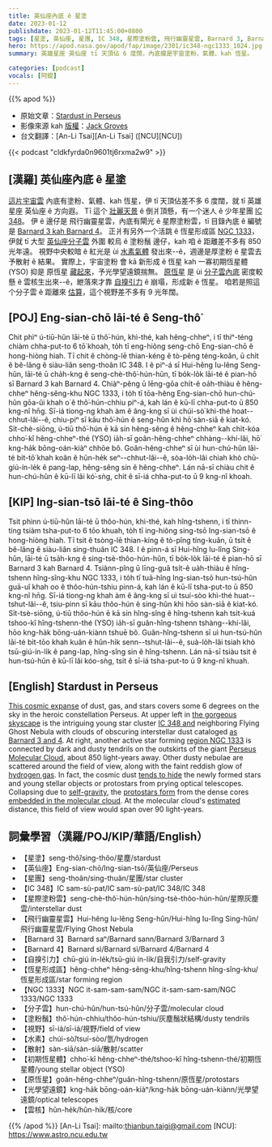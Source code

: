 ```yaml
---
title: 英仙座內底 ê 星塗
date: 2023-01-12
publishdate: 2023-01-12T11:45:00+0800
tags: [星塗, 英仙座, 星團, IC 348, 星際塗粉雲, 飛行幽靈星雲, Barnard 3, Barnard 4, 自搝引力, 恆星形成區, NGC 1333, 分子雲, 塗粉鬚, 視野, 水素, 散射, 初期恆星體, 原恆星, 光學望遠鏡, 雲核]
hero: https://apod.nasa.gov/apod/fap/image/2301/ic348-ngc1333_1024.jpg
summary: 英雄星座 英仙座 tī 天頂佔 6 度闊，內底攏是宇宙塗粉、氣體、kah 恆星。

categories: [podcast]
vocals: [阿錕]
---
```


{{% apod %}}

- 原始文章：[Stardust in Perseus](https://apod.nasa.gov/apod/ap230112.html)
- 影像來源 kah [版權][copyright]：[Jack Groves](https://www.instagram.com/astrojackmn/)
- 台文翻譯：[An-Li Tsai][An-Li Tsai] ([NCU][NCU])

{{< podcast "cldkfyrda0n9601tj6rxma2w9" >}}

## [漢羅] 英仙座內底 ê 星塗
[這片宇宙雲][This cosmic expanse] 內底有塗粉、氣體、kah 恆星，伊 tī 天頂佔差不多 6 度闊，就 tī 英雄星座 英仙座 ê 方向遐。
Tī 這个 [壯麗天景][the gorgeous skyscape] ê 倒爿頂懸，有一个迷人 ê 少年星團 [IC 348][IC 348 and]。
伊 ê 邊仔是 飛行幽靈星雲，內底有閘光 ê 星際塗粉雲，tī 目錄內底 ê 編號是 [Barnard 3 kah Barnard 4][as Barnard 3 and 4]。
正爿有另外一个活跳 ê 恆星形成區 [NGC 1333][region NGC 1333]，伊就 tī 大型 [英仙座分子雲][Perseus Molecular Cloud] 外圍 較烏 ê 塗粉鬚 邊仔，kah 咱 ê 距離差不多有 850 光年遠。
視野中央較暗 ê 紅光是 ùi [水素氣體][hydrogen gas] 發出來--ê，週邊是厚塗粉 ê 星雲去予散射 ê 結果。
實際上，宇宙塗粉 會 kā 新形成 ê 恆星 kah 一寡初期恆星體 (YSO) 抑是 原恆星 [藏起來][tends to hide]，予光學望遠鏡揣無。
[原恆星][protostars form] 是 ùi [分子雲內底][embedded in the molecular cloud] 密度較懸 ê 雲核生出來--ê，紲落來才靠 [自搝引力][self-gravity] ê 崩塌，形成新 ê 恆星。
咱若是照這个分子雲 ê 距離來 [估算][estimated]，這个視野差不多有 9 光年闊。


## [POJ] Eng-sian-chō lāi-té ê Seng-thô͘
Chit phìⁿ ú-tiū-hûn lāi-té ū thô͘-hún, khì-thé, kah hêng-chheⁿ, i tī thiⁿ-téng chiàm chha-put-to 6 tō͘ khoah, to̍h tī eng-hiông seng-chō Eng-sian-chō ê hong-hiòng hiah.
Tī chit ê chòng-lē thian-kéng ê tò-pêng téng-koân, ū chi̍t ê bê-lâng ê siàu-liân seng-thoân IC 348.
I ê piⁿ-á sī Hui-hêng Iu-lêng Seng-hûn, lāi-té ū cha̍h-kng ê seng-chè-thô͘-hún-hûn, tī bo̍k-lo̍k lāi-té ê pian-hō sī Barnard 3 kah Barnard 4.
Chiàⁿ-pêng ū lēng-gōa chi̍t-ê oa̍h-thiàu ê hêng-chheⁿ hêng-sêng-khu NGC 1333, i to̍h tī tōa-hêng Eng-sian-chō hun-chú-hûn gōa-ûi khah o͘ ê thô͘-hún-chhiu piⁿ-á, kah lán ê kū-lī chha-put-to ū 850 kng-nî hn̄g.
Sī-iá tiong-ng khah àm ê âng-kng sī ùi chúi-sò͘ khì-thé hoat--chhut-lâi--ê, chiu-piⁿ sī kāu thô͘-hún ê seng-hûn khì hō͘ sàn-siā ê kiat-kó.
Si̍t-chè-siōng, ú-tiū thô͘-hún ē kā sin hêng-sêng ê hêng-chheⁿ kah chi̍t-kóa chho͘-kî hêng-chheⁿ-thé (YSO) ia̍h-sī goân-hêng-chheⁿ chhàng--khí-lâi, hō͘ kng-ha̍k bōng-oán-kiàⁿ chhōe bô.
Goân-hêng-chheⁿ sī ùi hun-chú-hûn lāi-té bi̍t-tō͘ khah koân ê hûn-he̍k seⁿ--chhut-lâi--ê, sòa-lo̍h-lâi chiah khò chū-giú-ín-le̍k ê pang-lap, hêng-sêng sin ê hêng-chheⁿ.
Lán nā-sī chiàu chit ê hun-chú-hûn ê kū-lī lâi kó͘-sǹg, chit ê sī-iá chha-put-to ū 9 kng-nî khoah.

## [KIP] Ing-sian-tsō lāi-té ê Sing-thôo
Tsit phìnn ú-tiū-hûn lāi-té ū thôo-hún, khì-thé, kah hîng-tshenn, i tī thinn-tíng tsiàm tsha-put-to 6 tōo khuah, to̍h tī ing-hiông sing-tsō Ing-sian-tsō ê hong-hiòng hiah.
Tī tsit ê tsòng-lē thian-kíng ê tò-pîng tíng-kuân, ū tsi̍t ê bê-lâng ê siàu-liân sing-thuân IC 348.
I ê pinn-á sī Hui-hîng Iu-lîng Sing-hûn, lāi-té ū tsa̍h-kng ê sing-tsè-thôo-hún-hûn, tī bo̍k-lo̍k lāi-té ê pian-hō sī Barnard 3 kah Barnard 4.
Tsiànn-pîng ū līng-guā tsi̍t-ê ua̍h-thiàu ê hîng-tshenn hîng-sîng-khu NGC 1333, i to̍h tī tuā-hîng Ing-sian-tsō hun-tsú-hûn guā-uî khah oo ê thôo-hún-tshiu pinn-á, kah lán ê kū-lī tsha-put-to ū 850 kng-nî hn̄g.
Sī-iá tiong-ng khah àm ê âng-kng sī uì tsuí-sòo khì-thé huat--tshut-lâi--ê, tsiu-pinn sī kāu thôo-hún ê sing-hûn khì hōo sàn-siā ê kiat-kó.
Si̍t-tsè-siōng, ú-tiū thôo-hún ē kā sin hîng-sîng ê hîng-tshenn kah tsi̍t-kuá tshoo-kî hîng-tshenn-thé (YSO) ia̍h-sī guân-hîng-tshenn tshàng--khí-lâi, hōo kng-ha̍k bōng-uán-kiànn tshuē bô.
Guân-hîng-tshenn sī uì hun-tsú-hûn lāi-té bi̍t-tōo khah kuân ê hûn-hi̍k senn--tshut-lâi--ê, suà-lo̍h-lâi tsiah khò tsū-giú-ín-li̍k ê pang-lap, hîng-sîng sin ê hîng-tshenn.
Lán nā-sī tsiàu tsit ê hun-tsú-hûn ê kū-lī lâi kóo-sǹg, tsit ê sī-iá tsha-put-to ū 9 kng-nî khuah.

## [English] Stardust in Perseus
[This cosmic expanse][This cosmic expanse] of dust, gas, and stars covers some 6 degrees on the sky in the heroic constellation Perseus.
At upper left in [the gorgeous skyscape][the gorgeous skyscape] is the intriguing young star cluster [IC 348 and][IC 348 and] neighboring Flying Ghost Nebula with clouds of obscuring interstellar dust cataloged [as Barnard 3 and 4][as Barnard 3 and 4].
At right, another active star forming [region NGC 1333][region NGC 1333] is connected by dark and dusty tendrils on the outskirts of the giant [Perseus Molecular Cloud][Perseus Molecular Cloud], about 850 light-years away.
Other dusty nebulae are scattered around the field of view, along with the faint reddish glow of [hydrogen gas][hydrogen gas].
In fact, the cosmic dust [tends to hide][tends to hide] the newly formed stars and young stellar objects or protostars from prying optical telescopes.
Collapsing due to [self-gravity][self-gravity], the [protostars form][protostars form] from the dense cores [embedded in the molecular cloud][embedded in the molecular cloud].
At the molecular cloud's [estimated][estimated] distance, this field of view would span over 90 light-years.

## 詞彙學習（漢羅/POJ/KIP/華語/English）
- 【星塗】seng-thô͘/sing-thôo/星塵/stardust
- 【英仙座】Eng-sian-chō/Ing-sian-tsō/英仙座/Perseus
- 【星團】seng-thoân/sing-thuân/星團/star cluster
- 【IC 348】IC sam-sù-pat/IC sam-sù-pat/IC 348/IC 348
- 【星際塗粉雲】seng-chè-thô͘-hún-hûn/sing-tsè-thôo-hún-hûn/星際灰塵雲/interstellar dust
- 【飛行幽靈星雲】Hui-hêng Iu-lêng Seng-hûn/Hui-hîng Iu-lîng Sing-hûn/飛行幽靈星雲/Flying Ghost Nebula
- 【Barnard 3】Barnard saⁿ/Barnard sann/Barnard 3/Barnard 3
- 【Barnard 4】Barnard sì/Barnard sì/Barnard 4/Barnard 4
- 【自搝引力】chū-giú ín-le̍k/tsū-giú ín-li̍k/自我引力/self-gravity
- 【恆星形成區】hêng-chheⁿ hêng-sêng-khu/hîng-tshenn hîng-sîng-khu/恆星形成區/star forming region
- 【NGC 1333】NGC it-sam-sam-sam/NGC it-sam-sam-sam/NGC 1333/NGC 1333
- 【分子雲】hun-chú-hûn/hun-tsú-hûn/分子雲/molecular cloud
- 【塗粉鬚】thô͘-hún-chhiu/thôo-hún-tshiu/灰塵鬚狀結構/dusty tendrils
- 【視野】sī-iá/sī-iá/視野/field of view
- 【水素】chúi-sò͘/tsuí-sòo/氫/hydrogen
- 【散射】sàn-siā/sàn-siā/散射/scatter
- 【初期恆星體】chho͘-kî hêng-chheⁿ-thé/tshoo-kî hîng-tshenn-thé/初期恆星體/young stellar object (YSO)
- 【原恆星】goân-hêng-chheⁿ/guân-hîng-tshenn/原恆星/protostars
- 【光學望遠鏡】kng-ha̍k bōng-oán-kiàⁿ/kng-ha̍k bōng-uán-kiànn/光學望遠鏡/optical telescopes
- 【雲核】hûn-he̍k/hûn-hi̍k/核/core


{{% /apod %}}
[An-Li Tsai]: mailto:thianbun.taigi@gmail.com
[NCU]: https://www.astro.ncu.edu.tw

[copyright]: https://apod.nasa.gov/apod/fap/lib/about_apod.html#srapply
[License]: https://creativecommons.org/licenses/by/2.0/

[This cosmic expanse]:https://ui.adsabs.harvard.edu/abs/1915ApJ....41..253B/abstract
[the gorgeous skyscape]:https://www.instagram.com/p/CkHMbnipL6a/
[IC 348 and]:http://cdsads.u-strasbg.fr/cgi-bin/nph-bib_query?2006AJ....132..467W
[as Barnard 3 and 4]:http://www.distant-lights.at/ic348-2017_10_16.htm
[region NGC 1333]:https://apod.nasa.gov/apod/ap140306.html
[Perseus Molecular Cloud]:https://en.wikipedia.org/wiki/Perseus_molecular_cloud
[hydrogen gas]:https://apod.nasa.gov/apod/ap050930.html
[tends to hide]:https://apod.nasa.gov/apod/ap061006.html
[self-gravity]:http://hyperphysics.phy-astr.gsu.edu/hbase/astro/gravc.html
[protostars form]:https://webbtelescope.org/contents/news-releases/2022/news-2022-055
[embedded in the molecular cloud]:https://ui.adsabs.harvard.edu/abs/2021A%26A...645A..55P/abstract
[estimated]:http://arxiv.org/abs/1403.3393

